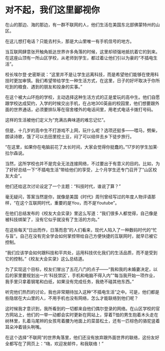# 对不起，我们这里鄙视你

在山的那边、海的那边，有一群不联网的人，他们生活在美国东北部佛蒙特州的山区。

在这儿想打电话？只能去村头，那是大山里唯一有手机信号的地方。

当互联网肆意张开触角抵达世界许多角落的时候，这里却顽强地抵抗着它的到来。在这座山顶有一所山区学校，从老师到学生，都过着让他们引以为豪的“不插电生活”。

校长埃尔登·史密斯说：“这里并不是让学生远离科技，而是希望他们能够在使用科技时更加审慎。我们希望带给学生一种生活方式，在这里，日子的好坏取决于你所吃到的粮食、遇到的朋友和投身的实事。”

在这个被大山环抱的学校，主动选择这种生活方式的正是爱玩的高中生。他们自愿跟学校达成契约，入学的时候交出手机，在占地300英亩的校园里，他们想要跟外面的世界通话，必须要排队等在宿舍楼外的电话间里，用老式电话卡拨打号码。

这样的生活被他们定义为“充满古典味道的难忘记忆”。

但是，十几岁的高中生不打游戏不上网，玩什么呢？选项还挺多——喂马，劈柴，朗读诗歌，饿了可以去田里挖土豆，闷了可以结伴去乡下徒步旅行。

“在这里，如果你在电脑前花了太长时间，大家会觉得你挺蠢的。”17岁的学生加莱·拉尔森说。

当然，这所学校也并不是完全无法连接网络，不过要出于有意义的目的。比如，为了好好总结一下“不插电生活”带给他们的享受，上个月学生还专门召开了“山区校友大会”。

他们还给这次讨论设定了一个主题：“科技时代，谁说了算？”

毫无疑问，答案当然是你，就像是美国《时代》周刊曾经写过的年度人物评语那样，“在这个互联网时代，重要的是You，而不是Youtube”。

在他们总结发布的《校友大会实录》里这么写道：“我们很多人都觉得，自己像是被科技绑架了，没有它似乎就没有了生活的方向。”

在这些每天“日出而作，日落而息”的人们看来，现代人陷入了一种数码时代的“忙与盲”。自己在没有完全学会如何掌控带给自己方便快捷的互联网时，就早已被它控制。

“我们应该学会如何跟科技和平共处，运用科技优化我们的生活品质，而不是受到它的控制。”《校友大会实录》这么总结道。

为了实现这个目标，校友们冒出了五花八门的点子——“我和我的未婚妻决定，以后的家里要规划出一片‘科技禁区’，手机和电脑不得入内”“每当我开始一项作业，我手里只拿着钢笔和白纸，如果没有完成任务，我绝不碰其他东西。”

听完他们热烈的讨论，我也非常期待加入这种“不插电生活”之中。可是，他们都是些隐居在大山里的人，不用手机也没有网络，怎么才能联络到他们呢？

这时候我才意识到，我所看到的一切都来自他们偶尔登录的网络。在山区学校的官方网站上，他们的一举一动都会实时更新在网站上，穿着T恤的男生抱着木头走在树林里，扎着马尾辫的女孩弯着腰为地面上的菜苗松土，还有一匹棕色的骆驼竖着耳朵冲着镜头咧嘴。

在这个选择“不联网”的世界角落里，他们还没有放弃跟外面世界的联络，这份友好全都写在了网页上：“嗨，欢迎发邮件，和我联络！”